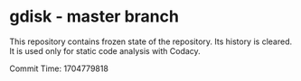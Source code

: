 # gdisk - master branch

This repository contains frozen state of the repository.
Its history is cleared. It is used only for static code
analysis with Codacy.

Commit Time: 1704779818